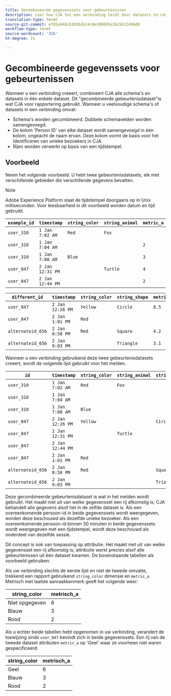 ```yaml
---
title: Gecombineerde gegevenssets voor gebeurtenissen
description: Leer hoe CJA tot een verbinding leidt door datasets te combineren.
translation-type: tm+mt
source-git-commit: ef05a948cb2036db24c8e308695e3615613d98d8
workflow-type: tm+mt
source-wordcount: '326'
ht-degree: 1%

---
```



# Gecombineerde gegevenssets voor gebeurtenissen

Wanneer u een verbinding creeert, combineert CJA alle schema&#39;s en datasets in één enkele dataset. Dit &quot;gecombineerde gebeurtenisdataset&quot;is wat CJA voor rapportering gebruikt. Wanneer u veelvoudige schema&#39;s of datasets in een verbinding omvat:

* Schema&#39;s worden gecombineerd. Dubbele schemavelden worden samengevoegd.
* De kolom &#39;Person ID&#39; van elke dataset wordt samengevoegd in één kolom, ongeacht de naam ervan. Deze kolom vormt de basis voor het identificeren van unieke bezoekers in CJA.
* Rijen worden verwerkt op basis van een tijdstempel.

## Voorbeeld

Neem het volgende voorbeeld. U hebt twee gebeurtenisdatasets, elk met verschillende gebieden die verschillende gegevens bevatten.

>[!NOTE]
>
>Adobe Experience Platform slaat de tijdstempel doorgaans op in Unix milliseconden. Voor leesbaarheid in dit voorbeeld worden datum en tijd gebruikt.

| `example_id` | `timestamp` | `string_color` | `string_animal` | `metric_a` |
| --- | --- | --- | --- | --- |
| `user_310` | `1 Jan 7:02 AM` | `Red` | `Fox` |  |
| `user_310` | `1 Jan 7:04 AM` |  |  | `2` |
| `user_310` | `1 Jan 7:08 AM` | `Blue` |  | `3` |
| `user_847` | `2 Jan 12:31 PM` |  | `Turtle` | `4` |
| `user_847` | `2 Jan 12:44 PM` |  |  | `2` |

| `different_id` | `timestamp` | `string_color` | `string_shape` | `metric_b` |
| --- | --- | --- | --- | --- |
| `user_847` | `2 Jan 12:26 PM` | `Yellow` | `Circle` | `8.5` |
| `user_847` | `2 Jan 1:01 PM` | `Red` |  |  |
| `alternateid_656` | `2 Jan 8:58 PM` | `Red` | `Square` | `4.2` |
| `alternateid_656` | `2 Jan 9:03 PM` |  | `Triangle` | `3.1` |

Wanneer u een verbinding gebruikend deze twee gebeurtenisdatasets creeert, wordt de volgende lijst gebruikt voor het melden.

| `id` | `timestamp` | `string_color` | `string_animal` | `string_shape` | `metric_a` | `metric_b` |
| --- | --- | --- | --- | --- | --- | --- |
| `user_310` | `1 Jan 7:02 AM` | `Red` | `Fox` |  |  |  |
| `user_310` | `1 Jan 7:04 AM` |  |  |  | `2` |  |
| `user_310` | `1 Jan 7:08 AM` | `Blue` |  |  | `3` |  |
| `user_847` | `2 Jan 12:26 PM` | `Yellow` |  | `Circle` |  | `8.5` |
| `user_847` | `2 Jan 12:31 PM` |  | `Turtle` |  | `4` |  |
| `user_847` | `2 Jan 12:44 PM` |  |  |  | `2` |  |
| `user_847` | `2 Jan 1:01 PM` | `Red` |  |  |  |  |
| `alternateid_656` | `2 Jan 8:58 PM` | `Red` |  | `Square` |  | `4.2` |
| `alternateid_656` | `2 Jan 9:03 PM` |  |  | `Triangle` |  | `3.1` |

Deze gecombineerde gebeurtenisdataset is wat in het melden wordt gebruikt. Het maakt niet uit van welke gegevensset een rij afkomstig is; CJA behandelt alle gegevens alsof het in de zelfde dataset is. Als een overeenkomende persoon-id in beide gegevenssets wordt weergegeven, worden deze beschouwd als dezelfde unieke bezoeker. Als een overeenkomende persoon-id binnen 30 minuten in beide gegevenssets wordt weergegeven met een tijdstempel, wordt deze beschouwd als onderdeel van dezelfde sessie.

Dit concept is ook van toepassing op attributie. Het maakt niet uit van welke gegevensset een rij afkomstig is; attributie werkt precies alsof alle gebeurtenissen uit één dataset kwamen. De bovenstaande tabellen als voorbeeld gebruiken:

Als uw verbinding slechts de eerste lijst en niet de tweede omvatte, trekkend een rapport gebruikend `string_color` dimensie en `metric_a` Metrisch met laatste aanraakkenmerk geeft het volgende weer:

| string_color | metrisch_a |
| --- | --- |
| Niet opgegeven | 6 |
| Blauw | 3 |
| Rood | 2 |

Als u echter beide tabellen hebt opgenomen in uw verbinding, verandert de toewijzing sinds `user_847` bevindt zich in beide gegevenssets. Een rij van de tweede dataset attributen `metric_a` op &#39;Geel&#39; waar ze voorheen niet waren gespecificeerd:

| string_color | metrisch_a |
| --- | --- |
| Geel | 6 |
| Blauw | 3 |
| Rood | 2 |
